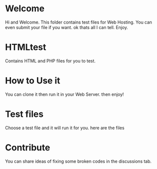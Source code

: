 # Welcome
Hi and Welcome. This folder contains test files for Web Hosting. You can even submit your file if you want. ok thats all I can tell. Enjoy.

# HTMLtest
Contains HTML and PHP files for you to test.

# How to Use it
You can clone it then run it in your Web Server. then enjoy!

# Test files
Choose a test file and it will run it for you. here are the files

# Contribute
You can share ideas of fixing some broken codes in the discussions tab.
